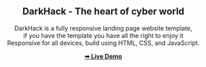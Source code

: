 <div align="center">


  <br />
  <br />

  <h2 align="center">DarkHack - The heart of cyber world</h2>

  DarkHack is a fully responsive landing page website template, <br>  if you have the template you have all the right to enjoy it <br />Responsive for all devices, build using HTML, CSS, and JavaScript.

  <a href="https://henrykc619.github.io/DarkHack/"><strong>➥ Live Demo</strong></a>

</div>
